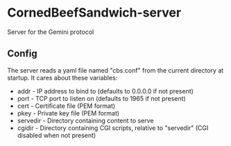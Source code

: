 # CornedBeefSandwich-server
Server for the Gemini protocol

## Config

The server reads a yaml file named "cbs.conf" from the current directory at startup.  It cares about these variables:

- addr - IP address to bind to (defaults to 0.0.0.0 if not present)
- port - TCP port to listen on (defaults to 1965 if not present)
- cert - Certificate file (PEM format)
- pkey - Private key file (PEM format)
- servedir - Directory containing content to serve
- cgidir - Directory containing CGI scripts, relative to "servedir" (CGI disabled when not present)
